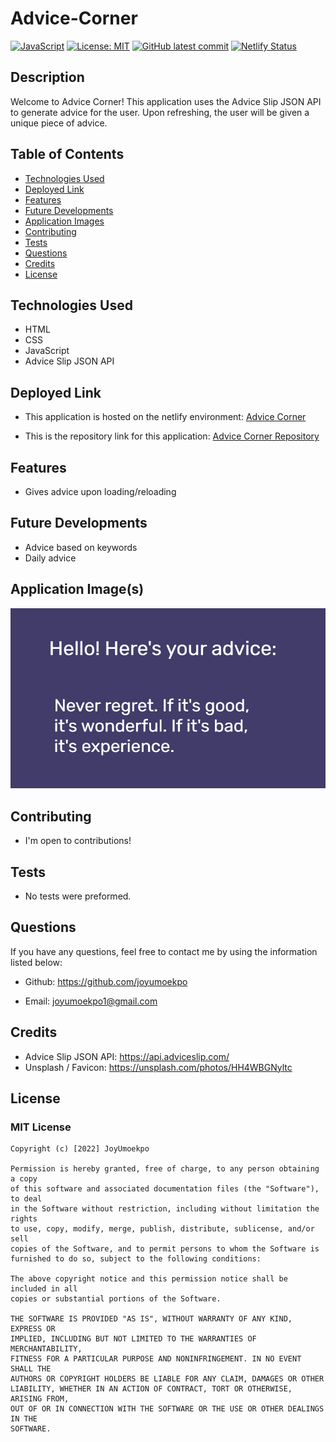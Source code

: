 # Advice-Corner
[![JavaScript](https://img.shields.io/badge/--F7DF1E?logo=javascript&logoColor=000)](https://www.javascript.com/)
[![License: MIT](https://img.shields.io/badge/License-MIT-green.svg)](https://opensource.org/licenses/MIT)
[![GitHub latest commit](https://img.shields.io/github/last-commit/JoyUmoekpo/Advice-Corner)](https://github.com/JoyUmoekpo/Advice-Corner/commit/main)
[![Netlify Status](https://api.netlify.com/api/v1/badges/b8b517d2-ec08-478f-910c-da034d0d5463/deploy-status)](https://app.netlify.com/sites/advice-corner/deploys)

## Description
Welcome to Advice Corner! This application uses the Advice Slip JSON API to generate advice for the user. Upon refreshing, the user will be given a unique piece of advice.
## Table of Contents
* [Technologies Used](#technologies-used)
* [Deployed Link](#deployed-link)
* [Features](#features)
* [Future Developments](#future-developments)
* [Application Images](#application-images)
* [Contributing](#contributing)
* [Tests](#tests)
* [Questions](#questions)
* [Credits](#credits)
* [License](#license)

## Technologies Used
* HTML
* CSS
* JavaScript
* Advice Slip JSON API

## Deployed Link

* This application is hosted on the netlify environment: [Advice Corner](https://advice-corner.netlify.app/)

* This is the repository link for this application: [Advice Corner Repository](https://github.com/JoyUmoekpo/Advice-Corner)

## Features
* Gives advice upon loading/reloading
## Future Developments
* Advice based on keywords
* Daily advice
## Application Image(s)
![Advice Images](./assets/image.png)

## Contributing
* I'm open to contributions!
## Tests
* No tests were preformed.
## Questions
If you have any questions, feel free to contact me by using the information listed below:

* Github: https://github.com/joyumoekpo

* Email: joyumoekpo1@gmail.com

## Credits
* Advice Slip JSON API: https://api.adviceslip.com/
* Unsplash / Favicon: https://unsplash.com/photos/HH4WBGNyltc
## License
### MIT License

```
Copyright (c) [2022] JoyUmoekpo

Permission is hereby granted, free of charge, to any person obtaining a copy
of this software and associated documentation files (the "Software"), to deal
in the Software without restriction, including without limitation the rights
to use, copy, modify, merge, publish, distribute, sublicense, and/or sell
copies of the Software, and to permit persons to whom the Software is
furnished to do so, subject to the following conditions:

The above copyright notice and this permission notice shall be included in all
copies or substantial portions of the Software.

THE SOFTWARE IS PROVIDED "AS IS", WITHOUT WARRANTY OF ANY KIND, EXPRESS OR
IMPLIED, INCLUDING BUT NOT LIMITED TO THE WARRANTIES OF MERCHANTABILITY,
FITNESS FOR A PARTICULAR PURPOSE AND NONINFRINGEMENT. IN NO EVENT SHALL THE
AUTHORS OR COPYRIGHT HOLDERS BE LIABLE FOR ANY CLAIM, DAMAGES OR OTHER
LIABILITY, WHETHER IN AN ACTION OF CONTRACT, TORT OR OTHERWISE, ARISING FROM,
OUT OF OR IN CONNECTION WITH THE SOFTWARE OR THE USE OR OTHER DEALINGS IN THE
SOFTWARE.
```